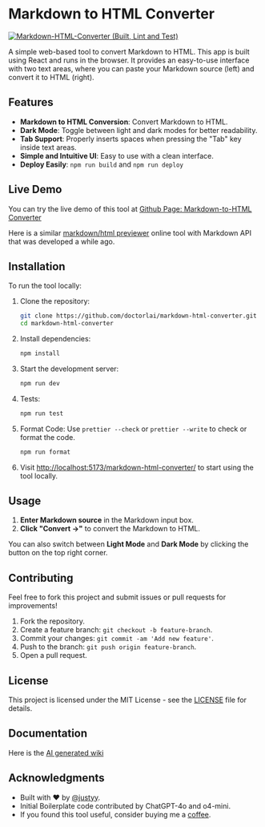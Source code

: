 # Markdown to HTML Converter
[![Markdown-HTML-Converter (Built, Lint and Test)](https://github.com/DoctorLai/markdown-html-converter/actions/workflows/ci.yaml/badge.svg)](https://github.com/DoctorLai/markdown-html-converter/actions/workflows/ci.yaml)

A simple web-based tool to convert Markdown to HTML. This app is built using React and runs in the browser. It provides an easy-to-use interface with two text areas, where you can paste your Markdown source (left) and convert it to HTML (right).

## Features

- **Markdown to HTML Conversion**: Convert Markdown to HTML.
- **Dark Mode**: Toggle between light and dark modes for better readability.
- **Tab Support**: Properly inserts spaces when pressing the "Tab" key inside text areas.
- **Simple and Intuitive UI**: Easy to use with a clean interface.
- **Deploy Easily**: `npm run build` and `npm run deploy`

## Live Demo

You can try the live demo of this tool at [Github Page: Markdown-to-HTML Converter](https://doctorlai.github.io/markdown-html-converter/)

Here is a similar [markdown/html previewer](https://helloacm.com/markdown/) online tool with Markdown API that was developed a while ago.

## Installation

To run the tool locally:

1. Clone the repository:
    ```bash
    git clone https://github.com/doctorlai/markdown-html-converter.git
    cd markdown-html-converter
    ```

2. Install dependencies:
    ```bash
    npm install
    ```

3. Start the development server:
    ```bash
    npm run dev
    ```

4. Tests:
    ```bash
    npm run test
    ```

5. Format Code:
    Use `prettier --check` or `prettier --write` to check or format the code.
    ```bash
    npm run format
    ```

6. Visit [http://localhost:5173/markdown-html-converter/](http://localhost:5173/markdown-html-converter/) to start using the tool locally.

## Usage

1. **Enter Markdown source** in the Markdown input box.
2. **Click "Convert →"** to convert the Markdown to HTML.

You can also switch between **Light Mode** and **Dark Mode** by clicking the button on the top right corner.

## Contributing

Feel free to fork this project and submit issues or pull requests for improvements!

1. Fork the repository.
2. Create a feature branch: `git checkout -b feature-branch`.
3. Commit your changes: `git commit -am 'Add new feature'`.
4. Push to the branch: `git push origin feature-branch`.
5. Open a pull request.

## License

This project is licensed under the MIT License - see the [LICENSE](LICENSE) file for details.

## Documentation
Here is the [AI generated wiki](https://deepwiki.com/DoctorLai/markdown-html-converter)

## Acknowledgments

- Built with ❤️ by [@justyy](https://github.com/doctorlai).
- Initial Boilerplate code contributed by ChatGPT-4o and o4-mini.
- If you found this tool useful, consider buying me a [coffee](https://justyy.com/out/bmc).
